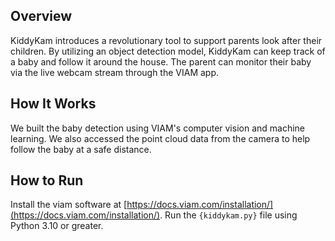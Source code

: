## Overview

KiddyKam introduces a revolutionary tool to support parents look after their children. By utilizing an object detection model, KiddyKam can keep track of a baby and follow it around the house. The parent can monitor their baby via the live webcam stream through the VIAM app.

## How It Works

We built the baby detection using VIAM's computer vision and machine learning. We also accessed the point cloud data from the camera to help follow the baby at a safe distance.

## How to Run

Install the viam software at [https://docs.viam.com/installation/](https://docs.viam.com/installation/). Run the `{kiddykam.py}` file using Python 3.10 or greater.
